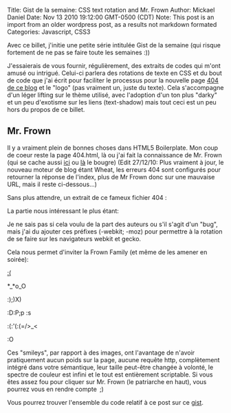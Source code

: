 Title: Gist de la semaine: CSS text rotation and Mr. Frown
Author: Mickael Daniel
Date: Nov 13 2010 19:12:00 GMT-0500 (CDT)
Note: This post is an import from an older wordpress post, as a results not markdown formated
Categories: Javascript, CSS3

Avec ce billet, j'initie une petite série intitulée Gist de la semaine (qui risque fortement de ne pas se faire toute les semaines <span class="rt-90">:)</span>)

J'essaierais de vous fournir, régulièrement, des extraits de codes qui m'ont amusé ou intrigué. Celui-ci parlera des rotations de texte en CSS et du bout de code que j'ai écrit pour faciliter le processus pour la nouvelle page <a href="/aha-nothing-to-see-there-well-maybe-a-little/">404 de ce blog</a> et le "logo" (pas vraiment un, juste du texte). Cela s'accompagne d'un léger lifting sur le thème utilisé, avec l'adoption d'un ton plus "darky" et un peu d'exotisme sur les liens (text-shadow) mais tout ceci est un peu hors du propos de ce billet.

<h2>Mr. Frown</h2>
Il y a vraiment plein de bonnes choses dans HTML5 Boilerplate. Mon coup de coeur reste la page 404.html, là ou j'ai fait la connaissance de Mr. Frown (qui se cache aussi <a href="/mr-frown-waiting-for-you-there/">ici</a> ou <a href="/dont-click-too-many-times-on-mr-frown-he-doesnt-like-it-so-much/">là</a> le bougre) (Edit 27/12/10: Plus vraiment à jour, le nouveau moteur de blog étant Wheat, les erreurs 404 sont configurés pour retourner la réponse de l'index, plus de Mr Frown donc sur une mauvaise URL, mais il reste ci-dessous...)

Sans plus attendre, un extrait de ce fameux fichier 404 :
<script src="https://gist.github.com/675333.js"></script>

La partie nous intéressant le plus étant:
<script src="https://gist.github.com/675338.js"></script>

Je ne sais pas si cela voulu de la part des auteurs ou s'il s'agit d'un "bug", mais j'ai du ajouter ces préfixes (-webkit; -moz) pour permettre à la rotation de se faire sur les navigateurs webkit et gecko.

Cela nous permet d'inviter la Frown Family (et même de les amener en soirée):
<div class="mk-blog-demo-frown-family">
	<p><a href="#do-you-frawn"><span class="frown">:( </span></a></p>
    <p><span class="rt-0">*_*</span><span class="rt-0">o_O</span></p>
    <p><span class="rt-90">:)</span><span class="rt-90">;)</span><span class="rt-90">X)</span></p>
    <p><span class="rt-90">:D</span><span class="rt-90">:P</span><span class="rt-90">;p </span><span class="rt-90">:s</span></p>
    <p><span class="rt-90">:(</span><span class="rt-90">:'(</span><span class="rt-90">:(</span><span class="rt-90">=/</span><span class="rt-0">>_<</span></p>
	<p class="uncle-O"><span class="rt-90">:O</span></p>
</div>

Ces "smileys", par rapport à des images, ont l'avantage de n'avoir pratiquement aucun poids sur la page, aucune requête http, complètement intégré dans votre sémantique, leur taille peut-être changée à volonté, le spectre de couleur est infini et le tout est entièrement scriptable. Si vous êtes assez fou pour cliquer sur Mr. Frown (le patriarche en haut), vous pourrez vous en rendre compte <span style="margin-left: 0.2em;" frown>;)</span>

Vous pourrez trouver l'ensemble du code relatif à ce post sur ce <a href="https://gist.github.com/675490">gist</a>.
